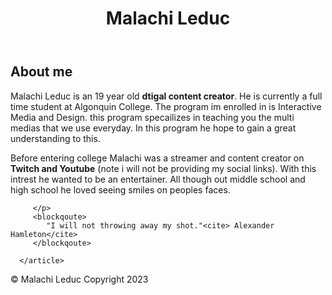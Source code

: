 <!DOCTYPE html>

<html lang="en">

</html>

<head>
   <meta charset="UTF-8">

   <title>Malachi Leduc</title>
</head>

<body>
   <header>
      <h1>Malachi Leduc</h1>
   </header>
   <main>
      <article>
         <h2>About me</h2>
         <p>
            Malachi Leduc is an 19 year old <b>dtigal content creator</b>. He is currently a full time student at
            Algonquin College.
            The program im enrolled in is Interactive Media and Design. this program specailizes in teaching you the
            multi medias that we use everyday.
            In this program he hope to gain a great understanding to this.
         </p>
         <p>
            Before entering college Malachi was a streamer and content creator on <b>Twitch and Youtube</b> (note i will
            not be providing my social links).
            With this intrest he wanted to be an entertainer. All though out middle school and high school he loved
            seeing smiles on peoples faces.


         </p>
         <blockqoute>
            "I will not throwing away my shot."<cite> Alexander Hamleton</cite>
         </blockqoute>

      </article>
   </main>
</body>
<footer>
   © Malachi Leduc Copyright 2023
</footer>

</html>